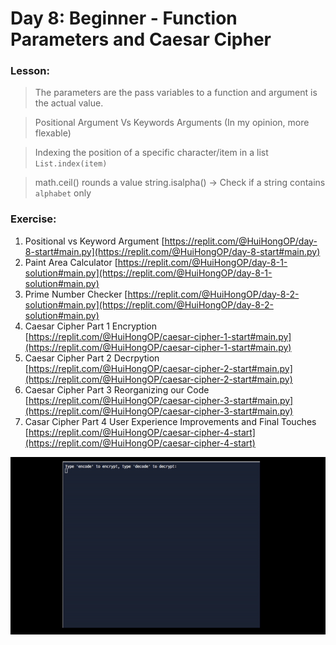 # Day 8: Beginner - Function Parameters and Caesar Cipher


### Lesson:

> The parameters are the pass variables to a function and argument is the actual value.

> Positional Argument Vs Keywords Arguments (In my opinion, more flexable)

> Indexing the position of a specific character/item in a list ```List.index(item)```

> math.ceil() rounds a value string.isalpha() -> Check if a string contains ``` alphabet``` only

### Exercise:
1. Positional vs Keyword Argument [https://replit.com/@HuiHongOP/day-8-start#main.py](https://replit.com/@HuiHongOP/day-8-start#main.py)
2. Paint Area Calculator [https://replit.com/@HuiHongOP/day-8-1-solution#main.py](https://replit.com/@HuiHongOP/day-8-1-solution#main.py)
3. Prime Number Checker [https://replit.com/@HuiHongOP/day-8-2-solution#main.py](https://replit.com/@HuiHongOP/day-8-2-solution#main.py)
4. Caesar Cipher Part 1 Encryption [https://replit.com/@HuiHongOP/caesar-cipher-1-start#main.py](https://replit.com/@HuiHongOP/caesar-cipher-1-start#main.py)
5. Caesar Cipher Part 2 Decrpytion [https://replit.com/@HuiHongOP/caesar-cipher-2-start#main.py](https://replit.com/@HuiHongOP/caesar-cipher-2-start#main.py)
6. Caesar Cipher Part 3 Reorganizing our Code [https://replit.com/@HuiHongOP/caesar-cipher-3-start#main.py](https://replit.com/@HuiHongOP/caesar-cipher-3-start#main.py)
7. Casar Cipher Part 4 User Experience Improvements and Final Touches [https://replit.com/@HuiHongOP/caesar-cipher-4-start](https://replit.com/@HuiHongOP/caesar-cipher-4-start)

<img src=demo/day8.gif>
